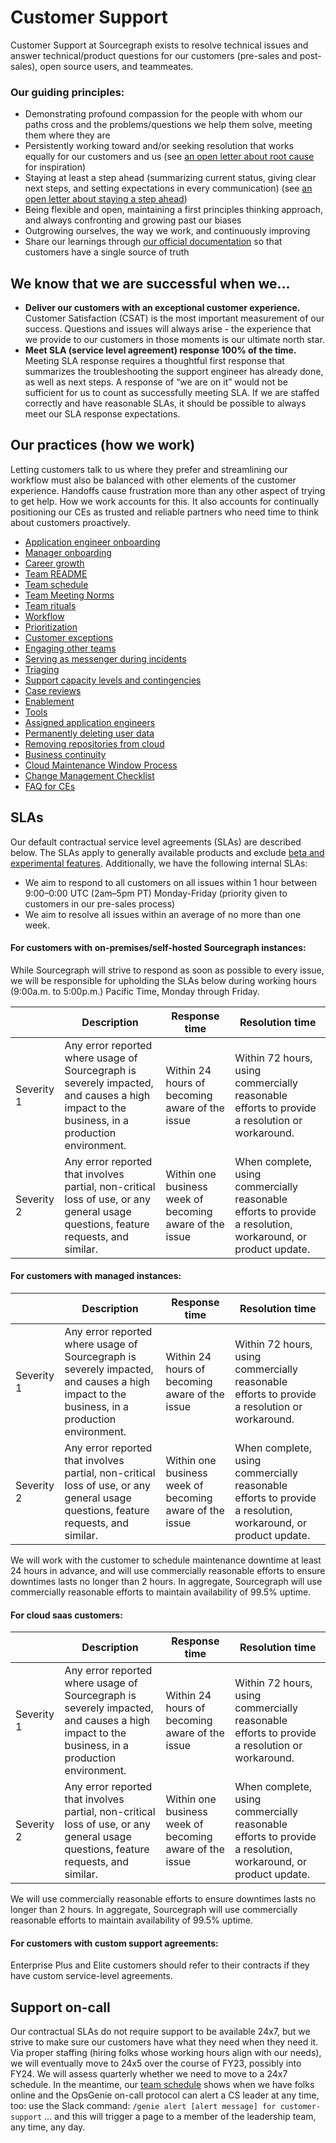 # Customer Support

Customer Support at Sourcegraph exists to resolve technical issues and answer technical/product questions for our customers (pre-sales and post-sales), open source users, and teammeates.

### Our guiding principles:

- Demonstrating profound compassion for the people with whom our paths cross and the problems/questions we help them solve, meeting them where they are
- Persistently working toward and/or seeking resolution that works equally for our customers and us (see [an open letter about root cause](process/enablement/root-cause.md) for inspiration)
- Staying at least a step ahead (summarizing current status, giving clear next steps, and setting expectations in every communication) (see [an open letter about staying a step ahead](process/enablement/step-ahead.md))
- Being flexible and open, maintaining a first principles thinking approach, and always confronting and growing past our biases
- Outgrowing ourselves, the way we work, and continuously improving
- Share our learnings through [our official documentation](https://docs.sourcegraph.com/) so that customers have a single source of truth

## We know that we are successful when we...

- **Deliver our customers with an exceptional customer experience.** Customer Satisfaction (CSAT) is the most important measurement of our success. Questions and issues will always arise - the experience that we provide to our customers in those moments is our ultimate north star.
- **Meet SLA (service level agreement) response 100% of the time.** Meeting SLA response requires a thoughtful first response that summarizes the troubleshooting the support engineer has already done, as well as next steps. A response of “we are on it” would not be sufficient for us to count as successfully meeting SLA. If we are staffed correctly and have reasonable SLAs, it should be possible to always meet our SLA response expectations.

## Our practices (how we work)

Letting customers talk to us where they prefer and streamlining our workflow must also be balanced with other elements of the customer experience. Handoffs cause frustration more than any other aspect of trying to get help. How we work accounts for this. It also accounts for continually positioning our CEs as trusted and reliable partners who need time to think about customers proactively.

- [Application engineer onboarding](onboarding/customer-support-onboarding.md)
- [Manager onboarding](onboarding/customer-support-manager-onboarding.md)
- [Career growth](career-growth/index.md)
- [Team README](team/index.md)
- [Team schedule](process/support-schedule.md)
- [Team Meeting Norms](team/team-meeting-norms.md)
- [Team rituals](team-culture/index.md)
- [Workflow](process/support-workflow.md)
- [Prioritization](process/support-prioritization.md)
- [Customer exceptions](process/customer-exceptions.md)
- [Engaging other teams](process/engaging-other-teams.md)
- [Serving as messenger during incidents](process/serving-as-a-messenger-during-incidents.md)
- [Triaging](process/customer-support-triaging.md)
- [Support capacity levels and contingencies](process/support-capacity-levels-and-contingencies.md)
- [Case reviews](process/case-reviews.md)
- [Enablement](process/enablement/index.md)
- [Tools](tools/index.md)
- [Assigned application engineers](team/assigned-app-eng.md)
- [Permanently deleting user data](process/permanently_deleting_user_data.md)
- [Removing repositories from cloud](process/removing-repositores-from-cloud.md)
- [Business continuity](process/business-continuity-plan.md)
- [Cloud Maintenance Window Process](process/cloud-maintenance-window.md)
- [Change Management Checklist](process/change-management-checklist.md)
- [FAQ for CEs](process/ce-faq.md)

## SLAs

Our default contractual service level agreements (SLAs) are described below. The SLAs apply to generally available products and exclude [beta and experimental features](https://docs.sourcegraph.com/admin/beta_and_experimental_features). Additionally, we have the following internal SLAs:

- We aim to respond to all customers on all issues within 1 hour between 9:00–0:00 UTC (2am–5pm PT) Monday-Friday (priority given to customers in our pre-sales process)
- We aim to resolve all issues within an average of no more than one week.

#### For customers with on-premises/self-hosted Sourcegraph instances:

While Sourcegraph will strive to respond as soon as possible to every issue, we will be responsible for upholding the SLAs below during working hours (9:00a.m. to 5:00p.m.) Pacific Time, Monday through Friday.

|            | Description                                                                                                                                | Response time                                           | Resolution time                                                                                              |
| ---------- | ------------------------------------------------------------------------------------------------------------------------------------------ | ------------------------------------------------------- | ------------------------------------------------------------------------------------------------------------ |
| Severity 1 | Any error reported where usage of Sourcegraph is severely impacted, and causes a high impact to the business, in a production environment. | Within 24 hours of becoming aware of the issue          | Within 72 hours, using commercially reasonable efforts to provide a resolution or workaround.                |
| Severity 2 | Any error reported that involves partial, non-critical loss of use, or any general usage questions, feature requests, and similar.         | Within one business week of becoming aware of the issue | When complete, using commercially reasonable efforts to provide a resolution, workaround, or product update. |

#### For customers with managed instances:

|            | Description                                                                                                                                | Response time                                           | Resolution time                                                                                              |
| ---------- | ------------------------------------------------------------------------------------------------------------------------------------------ | ------------------------------------------------------- | ------------------------------------------------------------------------------------------------------------ |
| Severity 1 | Any error reported where usage of Sourcegraph is severely impacted, and causes a high impact to the business, in a production environment. | Within 24 hours of becoming aware of the issue          | Within 72 hours, using commercially reasonable efforts to provide a resolution or workaround.                |
| Severity 2 | Any error reported that involves partial, non-critical loss of use, or any general usage questions, feature requests, and similar.         | Within one business week of becoming aware of the issue | When complete, using commercially reasonable efforts to provide a resolution, workaround, or product update. |

We will work with the customer to schedule maintenance downtime at least 24 hours in advance, and will use commercially reasonable efforts to ensure downtimes lasts no longer than 2 hours. In aggregate, Sourcegraph will use commercially reasonable efforts to maintain availability of 99.5% uptime.

#### For cloud saas customers:

|            | Description                                                                                                                                | Response time                                           | Resolution time                                                                                              |
| ---------- | ------------------------------------------------------------------------------------------------------------------------------------------ | ------------------------------------------------------- | ------------------------------------------------------------------------------------------------------------ |
| Severity 1 | Any error reported where usage of Sourcegraph is severely impacted, and causes a high impact to the business, in a production environment. | Within 24 hours of becoming aware of the issue          | Within 72 hours, using commercially reasonable efforts to provide a resolution or workaround.                |
| Severity 2 | Any error reported that involves partial, non-critical loss of use, or any general usage questions, feature requests, and similar.         | Within one business week of becoming aware of the issue | When complete, using commercially reasonable efforts to provide a resolution, workaround, or product update. |

We will use commercially reasonable efforts to ensure downtimes lasts no longer than 2 hours. In aggregate, Sourcegraph will use commercially reasonable efforts to maintain availability of 99.5% uptime.

#### For customers with custom support agreements:

Enterprise Plus and Elite customers should refer to their contracts if they have custom service-level agreements.

## Support on-call

Our contractual SLAs do not require support to be available 24x7, but we strive to make sure our customers have what they need when they need it. Via proper staffing (hiring folks whose working hours align with our needs), we will eventually move to 24x5 over the course of FY23, possibly into FY24. We will assess quarterly whether we need to move to a 24x7 schedule. In the meantime, our [team schedule](process/support-schedule.md) shows when we have folks online and the OpsGenie on-call protocol can alert a CS leader at any time, too: use the Slack command: `/genie alert [alert message] for customer-support` ... and this will trigger a page to a member of the leadership team, any time, any day.
